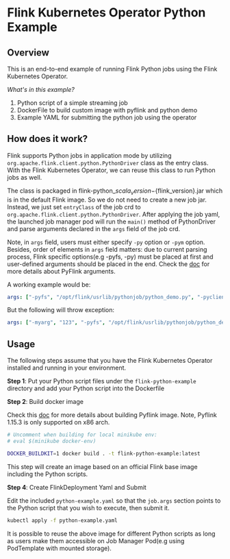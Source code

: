 <!--
Licensed to the Apache Software Foundation (ASF) under one
or more contributor license agreements.  See the NOTICE file
distributed with this work for additional information
regarding copyright ownership.  The ASF licenses this file
to you under the Apache License, Version 2.0 (the
"License"); you may not use this file except in compliance
with the License.  You may obtain a copy of the License at

  http://www.apache.org/licenses/LICENSE-2.0

Unless required by applicable law or agreed to in writing,
software distributed under the License is distributed on an
"AS IS" BASIS, WITHOUT WARRANTIES OR CONDITIONS OF ANY
KIND, either express or implied.  See the License for the
specific language governing permissions and limitations
under the License.
-->

# Flink Kubernetes Operator Python Example

## Overview

This is an end-to-end example of running Flink Python jobs using the Flink Kubernetes Operator.


*What's in this example?*

 1. Python script of a simple streaming job
 2. DockerFile to build custom image with pyflink and python demo
 3. Example YAML for submitting the python job using the operator

## How does it work?

Flink supports Python jobs in application mode by utilizing `org.apache.flink.client.python.PythonDriver` class as the 
entry class. With the Flink Kubernetes Operator, we can reuse this class to run Python jobs as well. 

The class is packaged in flink-python_${scala_version}-${flink_version}.jar which is in the default Flink image.
So we do not need to create a new job jar. Instead, we just set `entryClass` of the job crd to 
`org.apache.flink.client.python.PythonDriver`. After applying the job yaml, the launched job manager pod will run the `main()` 
method of PythonDriver and parse arguments declared in the `args` field of the job crd.

Note, in `args` field, users must either specify `-py` option or `-pym` option. 
Besides, order of elements in `args` field matters: due to current parsing process, Flink specific options(e.g -pyfs, -py) must be placed at first and 
user-defined arguments should be placed in the end. Check the [doc](https://nightlies.apache.org/flink/flink-docs-release-1.15/docs/deployment/cli/#submitting-pyflink-jobs) for more details about PyFlink arguments.

A working example would be:
```yaml
args: ["-pyfs", "/opt/flink/usrlib/pythonjob/python_demo.py", "-pyclientexec", "/usr/local/bin/python3", "-py", "/opt/flink/usrlib/pythonjob/python_demo.py", "-myarg", "123"]
```
But the following will throw exception:
```yaml
args: ["-myarg", "123", "-pyfs", "/opt/flink/usrlib/pythonjob/python_demo.py", "-pyclientexec", "/usr/local/bin/python3", "-py", "/opt/flink/usrlib/pythonjob/python_demo.py"]
```

## Usage

The following steps assume that you have the Flink Kubernetes Operator installed and running in your environment.


**Step 1**: Put your Python script files under the `flink-python-example` directory and add your Python script into the 
Dockerfile

**Step 2**: Build docker image

Check this [doc](https://nightlies.apache.org/flink/flink-docs-release-1.15/docs/deployment/resource-providers/standalone/docker/#using-flink-python-on-docker) for more details about building Pyflink image. Note, Pyflink 1.15.3 is only supported on x86 arch.  
```bash
# Uncomment when building for local minikube env:
# eval $(minikube docker-env)

DOCKER_BUILDKIT=1 docker build . -t flink-python-example:latest
```
This step will create an image based on an official Flink base image including the Python scripts.

**Step 4**: Create FlinkDeployment Yaml and Submit

Edit the included `python-example.yaml` so that the `job.args` section points to the Python script that you wish to execute, then submit it.

```bash
kubectl apply -f python-example.yaml
```

It is possible to reuse the above image for different Python scripts as long as users make them accessible on Job Manager Pod(e.g using PodTemplate with mounted storage).
